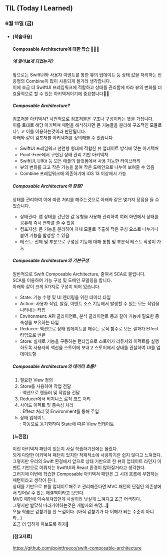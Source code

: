 ## TIL (Today I Learned)

### 6월 11일 (금)

- #### [학습내용]
  
  #### Composable Architecture에 대한 학습 🧑🏻‍💻   
  ##### 왜 알아보게 되었는지?   
  앞으로는 SwiftUI와 사용자 이벤트를 통한 뷰의 업데이트 등 상태 값을 처리하는 반응형의 Combine이 많이 사용되게 될거라 생각합니다.   
  이에 조금 더 SwiftUI 프레임워크에 적합하고 상태를 관리함에 따라 뷰의 변화를 더 효율적으로 할 수 있는 아키텍쳐이기에 중요합니다👍🏻   

  ##### Composable Architecture?   
  컴포저블 아키텍쳐? 사전적으로 컴포저블은 구조나 구성이라는 뜻을 가집니다.   
  이를 토대로 해당 아키텍쳐 패턴을 해석하자면 큰 기능들을 분리해 구조적인 모듈로 나누고 이를 이용하는것이라 판단됩니다.   
  아래와 같이 컴포저블 아키텍쳐를 정의해볼 수 있습니다.   
    - SwiftUI 프레임워크 선언형 형태에 적합한 뷰 업데이트 방식에 맞는 아키텍쳐   
    - Point-Free에서 구현된 상태 관리 기반 아키텍쳐   
    - SwiftUI, UIKit 등 모든 애플의 플랫폼에서 사용 가능한 라이브러리   
    - 뷰의 변화를 크고 작은 기능을 붙여 작은 도메인으로 나누어 보여줄 수 있음   
    - Combine 프레임워크에 의존하기에 iOS 13 이상에서 가능   

  ##### Composable Architecture의 장점?   
  상태를 관리하여 이에 따른 처리를 해주는것으로 아래와 같은 몇가지 장점을 들 수 있습니다.   
    - 상태관리: 앱 상태를 간단한 값 유형을 사용해 관리하여 여러 화면에서 상태를 공유해 즉시 변화를 줄 수 있음   
    - 컴포지션: 큰 기능을 분리하여 자체 모듈로 추출해 작은 구성 요소로 나누거나 붙여 기능을 합성할 수 있음   
    - 테스트: 전체 및 부분으로 구성된 기능에 대해 통합 및 부분적 테스트 작성이 가능      

  ##### Composable Architecture의 기본구성   
  일반적으로 Swift Composable Architecture, 줄여서 SCA로 불립니다.   
  SCA를 이용하여 기능 구성 및 도메인 모델링을 합니다.   
  아래와 같이 크게 5가지로 구성이 되어 있습니다.   
    - State: 기능 수행 및 UI 렌더링을 위한 데이터 타입   
    - Action: 사용자 작업, 알림, 이벤트 소스 기능에서 발생할 수 있는 모든 작업을 나타내는 타입   
    - Environment: API 클라이언트, 분석 클라이언트 등과 같이 기능에 필요한 종속성을 보유하는 타입   
    - Reducer: 액션으로 상태 업데이트를 해주는 로직 함수로 모든 결과가 Effect 타입으로 반환   
    - Store: 실제로 기능을 구동하는 런타임으로 스토어가 리듀서와 이펙트를 실행하도록 사용자의 액션을 스토어에 보내고 스토어에서 상태를 관찰하여 UI를 업데이트함   

  ##### Composable Architecture의 데이터 흐름?   
  1. 필요한 View 정의   
  2. Store를 사용하여 작업 전달   
      : 액션으로 핸들러 및 작업을 전달   
  3. Reducer에서 비지니스 로직 코드 처리   
  4. 사이드 이펙트 및 종속성 처리   
      : Effect 처리 및 Environment를 통해 주입   
  5. 상태 업데이트   
      : 자동으로 동기화하여 State에 따른 View 업데이트   

  #### [느낀점]   
  이런 아키텍쳐 패턴이 있는지 사실 학습하기전에는 몰랐다.   
  되게 다양한 아키텍쳐 패턴이 있지만 적재적소에 사용하기란 쉽지 않다고 느껴졌다.   
  그렇지만 우리의 Swift 환경에서 앞으로 상태 기반으로 한 뷰의 업데이트 라던지 이벤트 기반으로 이뤄지는   SwiftUI와 React 환경이 많아질거라고 생각한다.   
  그러기에 이번에 학습한 Composable 아키텍쳐 패턴은 그 시대 흐름에 부합하는 패턴이라고 생각이 든다.   
  상태를 기반으로 뷰를 업데이트해주고 관리해준다면 MVC 패턴의 단점인 의존성에서 벗어날 수 있는 해결책이라고 보인다.   
  MVC 패턴에 익숙해져있던게 사실이라 낯설게 느껴지고 조금 어색하다.   
  그렇지만 발맞춰 따라가야하는것은 개발자의 숙명...🥲   
  오늘 학습은 겉햝기를 한 느낌이다. (아직 겉햝기가 다 이해가 되는 수준이 아니라...)   
  조금 더 딥하게 파보도록 하자🙌   

  #### [참고자료]   
  https://github.com/pointfreeco/swift-composable-architecture   

